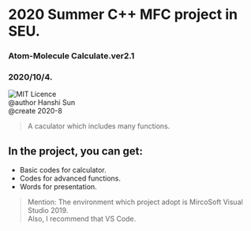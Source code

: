 # 2020 Summer C++ MFC project in SEU.
### Atom-Molecule Calculate.ver2.1
### 2020/10/4.
![MIT Licence](https://badges.frapsoft.com/os/mit/mit.svg?v=103)  
@author Hanshi Sun  
@create 2020-8
> A caculator which includes many functions.
## In the project, you can get:
- Basic codes for calculator.
- Codes for advanced functions.
- Words for presentation.
> Mention: The environment which project adopt is MircoSoft Visual Studio 2019.  
> Also, I recommend that VS Code. 
